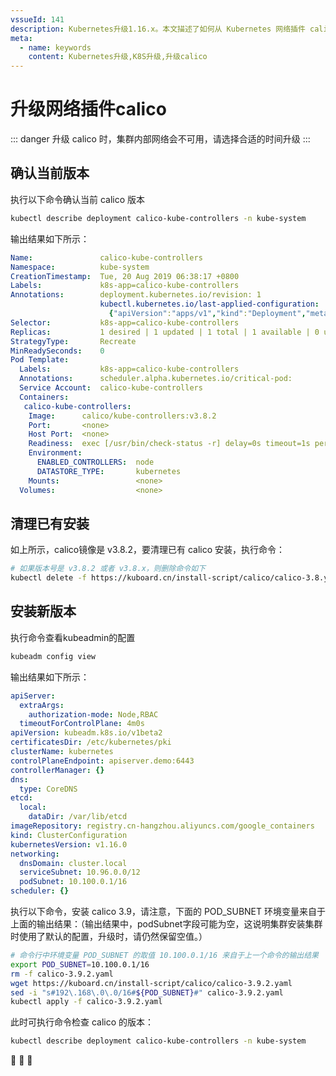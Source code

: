 ```yaml
---
vssueId: 141
description: Kubernetes升级1.16.x。本文描述了如何从 Kubernetes 网络插件 calico 3.8.x 升级到 3.9。执行命令 kubectl describe deployment calico-kube-controllers -n kube-system 确认当前 calico 版本
meta:
  - name: keywords
    content: Kubernetes升级,K8S升级,升级calico
---
```


# 升级网络插件calico

<AdSenseTitle/>

::: danger
升级 calico 时，集群内部网络会不可用，请选择合适的时间升级
:::

## 确认当前版本

执行以下命令确认当前 calico 版本

``` sh
kubectl describe deployment calico-kube-controllers -n kube-system
```

输出结果如下所示：

``` yaml {18}
Name:               calico-kube-controllers
Namespace:          kube-system
CreationTimestamp:  Tue, 20 Aug 2019 06:38:17 +0800
Labels:             k8s-app=calico-kube-controllers
Annotations:        deployment.kubernetes.io/revision: 1
                    kubectl.kubernetes.io/last-applied-configuration:
                      {"apiVersion":"apps/v1","kind":"Deployment","metadata":{"annotations":{},"labels":{"k8s-app":"calico-kube-controllers"},"name":"calico-kub...
Selector:           k8s-app=calico-kube-controllers
Replicas:           1 desired | 1 updated | 1 total | 1 available | 0 unavailable
StrategyType:       Recreate
MinReadySeconds:    0
Pod Template:
  Labels:           k8s-app=calico-kube-controllers
  Annotations:      scheduler.alpha.kubernetes.io/critical-pod: 
  Service Account:  calico-kube-controllers
  Containers:
   calico-kube-controllers:
    Image:      calico/kube-controllers:v3.8.2
    Port:       <none>
    Host Port:  <none>
    Readiness:  exec [/usr/bin/check-status -r] delay=0s timeout=1s period=10s #success=1 #failure=3
    Environment:
      ENABLED_CONTROLLERS:  node
      DATASTORE_TYPE:       kubernetes
    Mounts:                 <none>
  Volumes:                  <none>
```

## 清理已有安装

如上所示，calico镜像是 v3.8.2，要清理已有 calico 安装，执行命令：

``` sh
# 如果版本号是 v3.8.2 或者 v3.8.x，则删除命令如下
kubectl delete -f https://kuboard.cn/install-script/calico/calico-3.8.yaml
```

## 安装新版本

执行命令查看kubeadmin的配置

```sh
kubeadm config view
```

输出结果如下所示：

``` yaml {21}
apiServer:
  extraArgs:
    authorization-mode: Node,RBAC
  timeoutForControlPlane: 4m0s
apiVersion: kubeadm.k8s.io/v1beta2
certificatesDir: /etc/kubernetes/pki
clusterName: kubernetes
controlPlaneEndpoint: apiserver.demo:6443
controllerManager: {}
dns:
  type: CoreDNS
etcd:
  local:
    dataDir: /var/lib/etcd
imageRepository: registry.cn-hangzhou.aliyuncs.com/google_containers
kind: ClusterConfiguration
kubernetesVersion: v1.16.0
networking:
  dnsDomain: cluster.local
  serviceSubnet: 10.96.0.0/12
  podSubnet: 10.100.0.1/16
scheduler: {}
```

执行以下命令，安装 calico 3.9，请注意，下面的 POD_SUBNET 环境变量来自于上面的输出结果：（输出结果中，podSubnet字段可能为空，这说明集群安装集群时使用了默认的配置，升级时，请仍然保留空值。）

``` sh {2}
# 命令行中环境变量 POD_SUBNET 的取值 10.100.0.1/16 来自于上一个命令的输出结果
export POD_SUBNET=10.100.0.1/16
rm -f calico-3.9.2.yaml
wget https://kuboard.cn/install-script/calico/calico-3.9.2.yaml
sed -i "s#192\.168\.0\.0/16#${POD_SUBNET}#" calico-3.9.2.yaml
kubectl apply -f calico-3.9.2.yaml
```

此时可执行命令检查 calico 的版本：
``` sh
kubectl describe deployment calico-kube-controllers -n kube-system
```

:tada: :tada: :tada:
